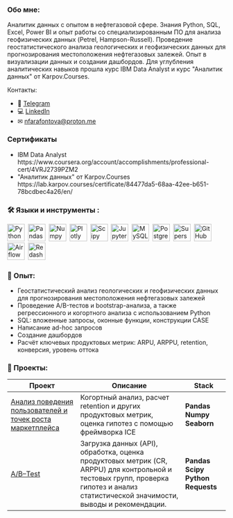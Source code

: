 ### Обо мне:
Аналитик данных с опытом в нефтегазовой сфере. Знания Python, SQL, Excel, Power BI и опыт работы со специализированным ПО для анализа геофизических данных (Petrel, Hampson-Russell).
Проведение геостатистического анализа геологических и геофизических данных для прогнозирования местоположения нефтегазовых залежей.
Опыт в визуализации данных и создании дашбордов.
Для углубления аналитических навыков прошла курс IBM Data Analyst и курс "Аналитик данных" от Karpov.Courses.

Контакты:
* 📲 [Telegram](https://t.me/@Magnetic_pole)
* 💻 [LinkedIn](https://www.linkedin.com/in/nadezhda-farafontova-7aa8a2180/)
* ✉ [nfarafontova@proton.me](mailto:nfarafontova@proton.me) 

### Сертификаты
<ul>
<li>IBM Data Analyst
https://www.coursera.org/account/accomplishments/professional-cert/4VRJ2739PZM2
<li>"Аналитик данных" от Karpov.Courses
https://lab.karpov.courses/certificate/84477da5-68aa-42ee-b651-78bcdbec4a26/en/
</ul>

### :hammer_and_wrench: Языки и инструменты :
<div>
  <img src="https://img.shields.io/badge/python-white?logo=python&style=for-the-badge" title="Python" alt="Python" height="40"/>&nbsp;
  <img src="https://img.shields.io/badge/pandas-white?logo=pandas&logoColor=blue&style=for-the-badge" title="Pandas" alt="Pandas" height="40"/>&nbsp;
  <img src="https://img.shields.io/badge/numpy-white?logo=numpy&logoColor=blue&style=for-the-badge" title="Numpy" alt="Numpy" height="40"/>&nbsp;
  <img src="https://img.shields.io/badge/plotly-white?logo=plotly&logoColor=blue&style=for-the-badge" title="Plotly" alt="Plotly" height="40"/>&nbsp;
  <img src="https://img.shields.io/badge/Scipy-white?logo=Scipy&logoColor=black&style=for-the-badge" title="Scipy" alt="Scipy" height="40"/>&nbsp;
  <img src="https://img.shields.io/badge/Jupyter_notebook-white?logo=Jupyter&style=for-the-badge" title="Jupyter" alt="Jupyter" height="40"/>&nbsp;
  <img src="https://img.shields.io/badge/mySQL-white?logo=mySQL&s&style=for-the-badge" title="MySQL"  alt="MySQL" height="40"/>&nbsp;
  <img src="https://img.shields.io/badge/PostgreSQL-white?logo=PostgreSQL&s&style=for-the-badge" title="PostgreSQL" alt="PostgreSQL" height="40"/>&nbsp;
  <img src="https://img.shields.io/badge/Superset-white?logo=Superset&s&logoColor=yellow&style=for-the-badge" title="Superset" alt="Superset" height="40"/>&nbsp;
  <img src="https://img.shields.io/badge/github-white?logo=github&logoColor=black&style=for-the-badge" title="GitHub" alt="GitHub" height="40"/>&nbsp;
  <img src="https://img.shields.io/badge/Airflow-white?logo=Airflow&style=for-the-badge" title="Airflow" alt="Airflow" height="40"/>&nbsp;
  <img src="https://img.shields.io/badge/redash-white?logo=redash&style=for-the-badge" title="Redash" alt="Redash" height="40"/>&nbsp;
</div>

### :metal: Опыт:
<ul>
<li>Геостатистический анализ геологических и геофизических данных для прогнозирования местоположения нефтегазовых залежей
<li>Проведение A/B-тестов и bootstrap-анализа, а также регрессионного и когортного анализа с использованием Python
<li>SQL: вложенные запросы, оконные функции, конструкции CASE
<li>Написание ad-hoc запросов
<li>Создание дашбордов
<li>Расчёт ключевых продуктовых метрик: ARPU, ARPPU, retention, конверсия, уровень оттока
</ul>

### :book: Проекты:
|Проект| Описание | Stack |
|----------------|-----------------|-----|
|[Анализ поведения пользователей и точек роста маркетплейса](https://github.com/NadiaFonto/Marketplace_Analysis)|Когортный анализ, расчет retention и других продуктовых метрик, оценка гипотез с помощью фреймворка ICE|**Pandas** **Numpy** **Seaborn**|
|[A/B–Test](https://github.com/NadiaFonto/AB-Test)|Загрузка данных (API), обработка, оценка продуктовых метрик (CR, ARPPU) для контрольной и тестовых групп, проверка гипотез и анализ статистической значимости, выводы и рекомендации.|**Pandas** **Scipy** **Python** **Requests**|
